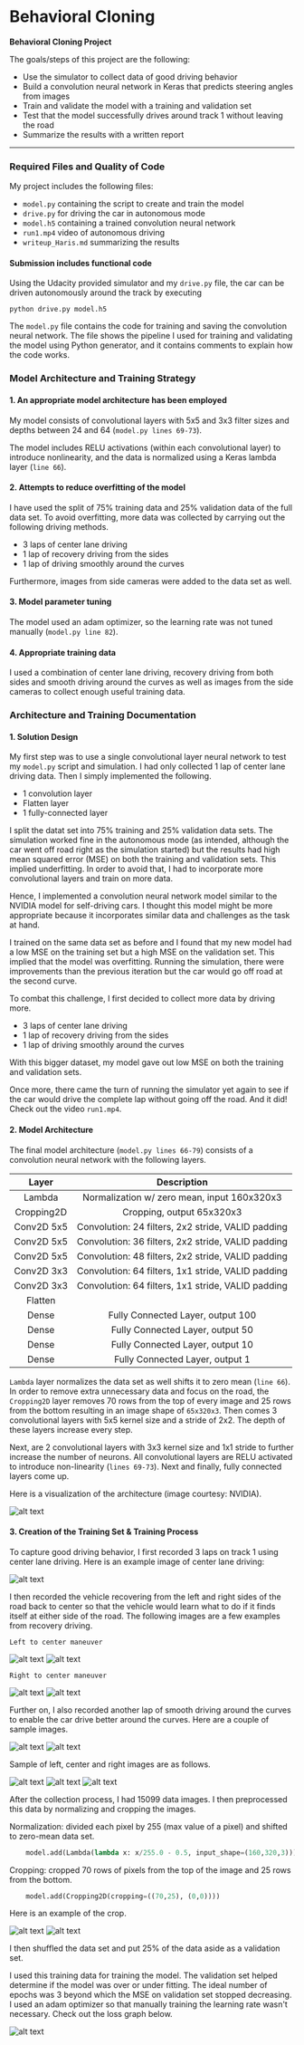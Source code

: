 # Behavioral Cloning


**Behavioral Cloning Project**

The goals/steps of this project are the following:
* Use the simulator to collect data of good driving behavior
* Build a convolution neural network in Keras that predicts steering angles from images
* Train and validate the model with a training and validation set
* Test that the model successfully drives around track 1 without leaving the road
* Summarize the results with a written report


[//]: # (Image References)

[image1]: ./examples/cnn_architecture.png "Model Visualization"
[image2]: ./examples/center_lane.jpg "Center Lane Driving Image"
[image3]: ./examples/lefttocenter_01.jpg "Recovery Image"
[image4]: ./examples/lefttocenter_02.jpg "Recovery Image"
[image5]: ./examples/righttocenter_01.jpg "Recovery Image"
[image6]: ./examples/righttocenter_02.jpg "Recovery Image"
[image7]: ./examples/curve_01.jpg "Curve Image"
[image8]: ./examples/curve_02.jpg "Curve Image"
[image9]: ./examples/sample_image.jpg "Original Image"
[image10]: ./examples/sample_image_cropped.jpg "Cropped Image"
[image11]: ./examples/visualization.jpg "Loss Visualization"
[image12]: ./examples/left_image.jpg "Left Camera Image"
[image13]: ./examples/center_image.jpg "Center Camera Image"
[image14]: ./examples/right_image.jpg "Right Camera Image"

---
### Required Files and Quality of Code

My project includes the following files:
* `model.py` containing the script to create and train the model
* `drive.py` for driving the car in autonomous mode
* `model.h5` containing a trained convolution neural network
* `run1.mp4` video of autonomous driving
* `writeup_Haris.md` summarizing the results

#### Submission includes functional code
Using the Udacity provided simulator and my `drive.py` file, the car can be driven autonomously around the track by executing 
```
python drive.py model.h5
```
The `model.py` file contains the code for training and saving the convolution neural network. The file shows the pipeline I used for training and validating the model using Python generator, and it contains comments to explain how the code works.

### Model Architecture and Training Strategy

#### 1. An appropriate model architecture has been employed

My model consists of convolutional layers with 5x5 and 3x3 filter sizes and depths between 24 and 64 (`model.py lines 69-73`).

The model includes RELU activations (within each convolutional layer) to introduce nonlinearity, and the data is normalized using a Keras lambda layer (`line 66`).

#### 2. Attempts to reduce overfitting of the model

I have used the split of 75% training data and 25% validation data of the full data set. To avoid overfitting, more data was collected by carrying out the following driving methods.
* 3 laps of center lane driving
* 1 lap of recovery driving from the sides
* 1 lap of driving smoothly around the curves

Furthermore, images from side cameras were added to the data set as well.

#### 3. Model parameter tuning

The model used an adam optimizer, so the learning rate was not tuned manually (`model.py line 82`).

#### 4. Appropriate training data

I used a combination of center lane driving, recovery driving from both sides and smooth driving around the curves as well as images from the side cameras to collect enough useful training data.

### Architecture and Training Documentation

#### 1. Solution Design

My first step was to use a single convolutional layer neural network to test my `model.py` script and simulation. I had only collected 1 lap of center lane driving data. Then I simply implemented the following.
* 1 convolution layer
* Flatten layer
* 1 fully-connected layer

I split the datat set into 75% training and 25% validation data sets. The simulation worked fine in the autonomous mode (as intended, although the car went off road right as the simulation started) but the results had high mean squared error (MSE) on both the training and validation sets. This implied underfitting. In order to avoid that, I had to incorporate more convolutional layers and train on more data.

Hence, I implemented a convolution neural network model similar to the NVIDIA model for self-driving cars. I thought this model might be more appropriate because it incorporates similar data and challenges as the task at hand.

I trained on the same data set as before and I found that my new model had a low MSE on the training set but a high MSE on the validation set. This implied that the model was overfitting. Running the simulation, there were improvements than the previous iteration but the car would go off road at the second curve.

To combat this challenge, I first decided to collect more data by driving more.
* 3 laps of center lane driving
* 1 lap of recovery driving from the sides
* 1 lap of driving smoothly around the curves

With this bigger dataset, my model gave out low MSE on both the training and validation sets.

Once more, there came the turn of running the simulator yet again to see if the car would drive the complete lap without going off the road. And it did! Check out the video `run1.mp4`.

#### 2. Model Architecture

The final model architecture (`model.py lines 66-79`) consists of a convolution neural network with the following layers.

| Layer         		|     Description	        					     | 
|:---------------------:|:--------------------------------------------------:| 
| Lambda         		| Normalization w/ zero mean, input 160x320x3	     | 
| Cropping2D     	    | Cropping, output 65x320x3  	                     |
| Conv2D 5x5			| Convolution: 24 filters, 2x2 stride, VALID padding |
| Conv2D 5x5	      	| Convolution: 36 filters, 2x2 stride, VALID padding |
| Conv2D 5x5	        | Convolution: 48 filters, 2x2 stride, VALID padding |
| Conv2D 3x3         	| Convolution: 64 filters, 1x1 stride, VALID padding |
| Conv2D 3x3			| Convolution: 64 filters, 1x1 stride, VALID padding |
| Flatten			    |                                      				 |
| Dense				    | Fully Connected Layer, output 100				     |
| Dense				    | Fully Connected Layer, output 50			         |
| Dense		            | Fully Connected Layer, output 10			         |
| Dense					| Fully Connected Layer, output 1					 |

`Lambda` layer normalizes the data set as well shifts it to zero mean (`line 66`). In order to remove extra unnecessary data and focus on the road, the `Cropping2D` layer removes 70 rows from the top of every image and 25 rows from the bottom resulting in an image shape of `65x320x3`. Then comes 3 convolutional layers with 5x5 kernel size and a stride of 2x2. The depth of these layers increase every step.

Next, are 2 convolutional layers with 3x3 kernel size and 1x1 stride to further increase the number of neurons. All convolutional layers are RELU activated to introduce non-linearity (`lines 69-73`). Next and finally, fully connected layers come up.

Here is a visualization of the architecture (image courtesy: NVIDIA).

![alt text][image1]

#### 3. Creation of the Training Set & Training Process

To capture good driving behavior, I first recorded 3 laps on track 1 using center lane driving. Here is an example image of center lane driving:

![alt text][image2]

I then recorded the vehicle recovering from the left and right sides of the road back to center so that the vehicle would learn what to do if it finds itself at either side of the road. The following images are a few examples from recovery driving.

`Left to center maneuver`

   ![alt text][image3]          ![alt text][image4]
          
`Right to center maneuver`

   ![alt text][image5]          ![alt text][image6]

Further on, I also recorded another lap of smooth driving around the curves to enable the car drive better around the curves. Here are a couple of sample images.

   ![alt text][image7]          ![alt text][image8]
  

Sample of left, center and right images are as follows.

![alt text][image12]  ![alt text][image13]  ![alt text][image14]


After the collection process, I had 15099 data images. I then preprocessed this data by normalizing and cropping the images.

Normalization: divided each pixel by 255 (max value of a pixel) and shifted to zero-mean data set.

```python
    model.add(Lambda(lambda x: x/255.0 - 0.5, input_shape=(160,320,3)))
```

Cropping: cropped 70 rows of pixels from the top of the image and 25 rows from the bottom.

```python
    model.add(Cropping2D(cropping=((70,25), (0,0))))
```
Here is an example of the crop.

   ![alt text][image9]          ![alt text][image10]

I then shuffled the data set and put 25% of the data aside as a validation set.

I used this training data for training the model. The validation set helped determine if the model was over or under fitting. The ideal number of epochs was 3 beyond which the MSE on validation set stopped decreasing. I used an adam optimizer so that manually training the learning rate wasn't necessary. Check out the loss graph below.

![alt text][image11]